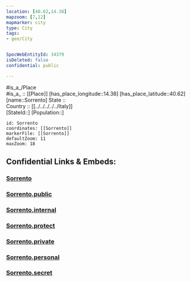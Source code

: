 ```yaml
---
location: [40.62,14.38] 
mapzoom: [7,12] 
mapmarker: city 
type: City
tags:
- geo/City


SpocWebEntityId: 34379
isDeleted: false
confidential: public

---
```

#is_a_/Place  
#is_a_ :: [[Place]] 
[has_place_longitude::14.38] 
[has_place_latitude::40.62] 
[name::Sorrento] 
State ::  
Country :: [[../../../../../Italy]]  
[StateId::] 
[Population::] 



```leaflet
id: Sorrento
coordinates: [[Sorrento]] 
markerFile: [[Sorrento]] 
defaultZoom: 11 
maxZoom: 18
```


## Confidential Links & Embeds: 

### [Sorrento](/_Standards/Earth/Continent/Europe/Europe~South/Italy/regions~Italy/Campania/Napoli.Province/City/Sorrento.md) 

### [Sorrento.public](/_public/Earth/Continent/Europe/Europe~South/Italy/regions~Italy/Campania/Napoli.Province/City/Sorrento.public.md) 

### [Sorrento.internal](/_internal/Earth/Continent/Europe/Europe~South/Italy/regions~Italy/Campania/Napoli.Province/City/Sorrento.internal.md) 

### [Sorrento.protect](/_protect/Earth/Continent/Europe/Europe~South/Italy/regions~Italy/Campania/Napoli.Province/City/Sorrento.protect.md) 

### [Sorrento.private](/_private/Earth/Continent/Europe/Europe~South/Italy/regions~Italy/Campania/Napoli.Province/City/Sorrento.private.md) 

### [Sorrento.personal](/_personal/Earth/Continent/Europe/Europe~South/Italy/regions~Italy/Campania/Napoli.Province/City/Sorrento.personal.md) 

### [Sorrento.secret](/_secret/Earth/Continent/Europe/Europe~South/Italy/regions~Italy/Campania/Napoli.Province/City/Sorrento.secret.md)

